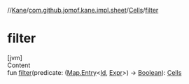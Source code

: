 //[Kane](../../index.md)/[com.github.jomof.kane.impl.sheet](../index.md)/[Cells](index.md)/[filter](filter.md)



# filter  
[jvm]  
Content  
fun [filter](filter.md)(predicate: ([Map.Entry](https://kotlinlang.org/api/latest/jvm/stdlib/kotlin.collections/-map/-entry/index.html)<[Id](../../com.github.jomof.kane.impl/index.md#%5Bcom.github.jomof.kane.impl%2FId%2F%2F%2FPointingToDeclaration%2F%5D%2FClasslikes%2F-1546263492), [Expr](../../com.github.jomof.kane/-expr/index.md)>) -> [Boolean](https://kotlinlang.org/api/latest/jvm/stdlib/kotlin/-boolean/index.html)): [Cells](index.md)  



